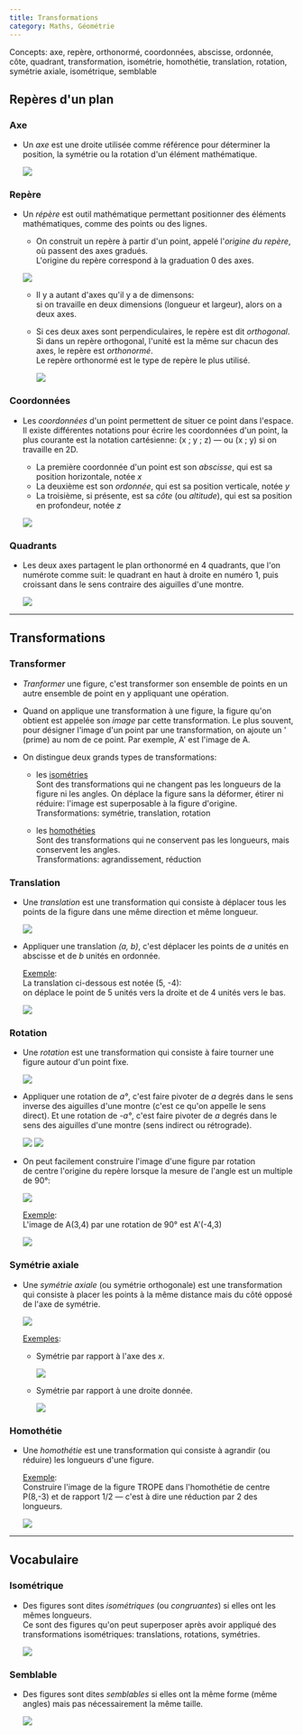 ```yaml
---
title: Transformations
category: Maths, Géométrie
---
```


Concepts: axe, repère, orthonormé, coordonnées, abscisse, ordonnée, côte, quadrant, transformation, isométrie, homothétie, translation, rotation, symétrie axiale, isométrique, semblable

## Repères d'un plan

### Axe

* Un *axe* est une droite utilisée comme référence pour déterminer la position, la symétrie ou la rotation d'un élément mathématique.

  ![](https://i.imgur.com/NL9DDPO.png)

### Repère

* Un *répère* est outil mathématique permettant positionner des éléments mathématiques, comme des points ou des lignes.

  * On construit un repère à partir d'un point, appelé l'*origine du repère*, où passent des axes gradués.  
    L'origine du repère correspond à la graduation 0 des axes.

  ![](https://i.imgur.com/7BmLw3x.png)

  * Il y a autant d'axes qu'il y a de dimensons:  
    si on travaille en deux dimensions (longueur et largeur), alors on a deux axes.

  * Si ces deux axes sont perpendiculaires, le repère est dit *orthogonal*.  
    Si dans un repère orthogonal, l'unité est la même sur chacun des axes, le repère est *orthonormé*.  
    Le repère orthonormé est le type de repère le plus utilisé.

    ![](https://i.imgur.com/ypU4kyA.png)

### Coordonnées

* Les *coordonnées* d'un point permettent de situer ce point dans l'espace.  
  Il existe différentes notations pour écrire les coordonnées d'un point, la plus courante est la notation cartésienne: (x ; y ; z) — ou (x ; y) si on travaille en 2D.

  * La première coordonnée d'un point est son *abscisse*, qui est sa position horizontale, notée *x*
  * La deuxième est son *ordonnée*, qui est sa position verticale, notée *y*
  * La troisième, si présente, est sa *côte* (ou *altitude*), qui est sa position en profondeur, notée *z*

  ![](https://i.imgur.com/LIMSowd.png)

### Quadrants

* Les deux axes partagent le plan orthonormé en 4 quadrants, que l'on numérote comme suit: le quadrant en haut à droite en numéro 1, puis croissant dans le sens contraire des aiguilles d'une montre.

  ![](https://i.imgur.com/AXiqLNf.png)

---

## Transformations

### Transformer

* *Tranformer* une figure, c'est transformer son ensemble de points en un autre ensemble de point en y appliquant une opération.

* Quand on applique une transformation à une figure, la figure qu'on obtient est appelée son *image* par cette transformation. Le plus souvent, pour désigner l'image d'un point par une transformation, on ajoute un ' (prime) au nom de ce point. Par exemple, A' est l'image de A.

* On distingue deux grands types de transformations:

  * les <ins>isométries</ins>  
    Sont des transformations qui ne changent pas les longueurs de la figure ni les angles. On déplace la figure sans la déformer, étirer ni réduire: l'image est superposable à la figure d'origine.  
    Transformations: symétrie, translation, rotation

  * les <ins>homothéties</ins>  
    Sont des transformations qui ne conservent pas les longueurs, mais conservent les angles.  
    Transformations: agrandissement, réduction

### Translation

* Une *translation* est une transformation qui consiste à déplacer tous les points de la figure dans une même direction et même longueur.

  ![](https://i.imgur.com/lHplj39m.png)

* Appliquer une translation *(a, b)*, c'est déplacer les points de *a* unités en abscisse et de *b* unités en ordonnée.

  <ins>Exemple</ins>:  
  La translation ci-dessous est notée (5, -4):  
  on déplace le point de 5 unités vers la droite et de 4 unités vers le bas.

  ![](https://i.imgur.com/fHkNEn1.png)

### Rotation

* Une *rotation* est une transformation qui consiste à faire tourner une figure autour d'un point fixe.

  ![](https://i.imgur.com/n8KPQkvm.png)

* Appliquer une rotation de *a°*, c'est faire pivoter de *a* degrés dans le sens inverse des aiguilles d'une montre (c'est ce qu'on appelle le sens direct). Et une rotation de *-a°*, c'est faire pivoter de *a* degrés dans le sens des aiguilles d'une montre (sens indirect ou rétrograde).

  ![](https://i.imgur.com/OOUeCzu.png)
  ![](https://i.imgur.com/9OKezbw.png)

* On peut facilement construire l'image d'une figure par rotation  
  de centre l'origine du repère
  lorsque la mesure de l'angle est un multiple de 90°:

  ![](https://i.imgur.com/VgfIS1t.png?1)

  <ins>Exemple</ins>:  
  L'image de A(3,4) par une rotation de 90° est A'(-4,3)

  ![](https://i.imgur.com/4wYhYh6m.png)

### Symétrie axiale

* Une *symétrie axiale* (ou symétrie orthogonale) est une transformation qui consiste à placer les points à la même distance mais du côté opposé de l'axe de symétrie.

  ![](https://i.imgur.com/8UC0vTim.png)

  <ins>Exemples</ins>:

  * Symétrie par rapport à l'axe des *x*.

    ![](https://i.imgur.com/KUoNBWL.png?1)

  * Symétrie par rapport à une droite donnée.

    ![](https://i.imgur.com/E9OY1H7.png?1)

### Homothétie

* Une *homothétie* est une transformation qui consiste à agrandir (ou réduire) les longueurs d'une figure.

  <ins>Exemple</ins>:  
  Construire l'image de la figure TROPE dans l'homothétie de centre P(8,-3) et de rapport 1/2 — c'est à dire une réduction par 2 des longueurs.

  ![](https://i.imgur.com/oQpa914.png?1)

---

## Vocabulaire

### Isométrique

* Des figures sont dites *isométriques* (ou *congruantes*) si elles ont les mêmes longueurs.  
  Ce sont des figures qu'on peut superposer après avoir appliqué des transformations isométriques: translations, rotations, symétries.

  ![](https://i.imgur.com/RCz2S8v.png)

### Semblable

* Des figures sont dites *semblables* si elles ont la même forme (même angles) mais pas nécessairement la même taille.

  ![](https://i.imgur.com/hv3T3Nk.png)